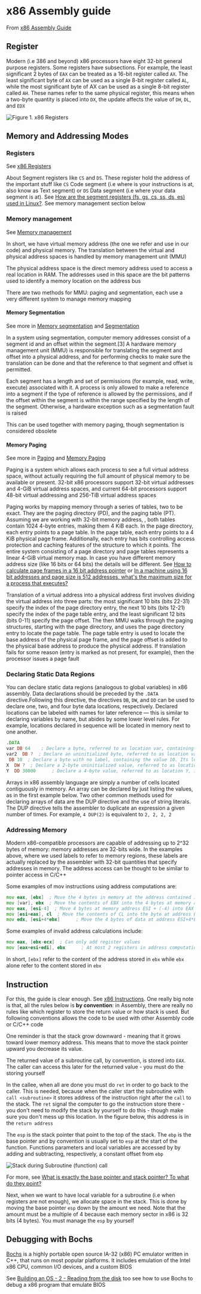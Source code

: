 # x86 Assembly guide

From [x86 Assembly Guide](https://www.cs.virginia.edu/~evans/cs216/guides/x86.html)

## Register

Modern (i.e 386 and beyond) x86 processors have eight 32-bit general purpose registers. Some registers have subsections. For example, the least significant 2 bytes of `EAX` can be treated as a 16-bit register called `AX`. The least significant byte of `AX` can be used as a single 8-bit register called `AL`, while the most significant byte of AX can be used as a single 8-bit register called `AH`. These names refer to the same physical register, this means when a two-byte quantity is placed into `DX`, the update affects the value of `DH`, `DL`, and `EDX`

![Figure 1. x86 Registers](x86-registers.png)

## Memory and Addressing Modes

### Registers

See [x86 Registers](https://www.eecg.utoronto.ca/~amza/www.mindsec.com/files/x86regs.html)

About Segment registers like `CS` and `DS`. These register hold the address of the important stuff like `CS` Code segment (i.e where is your instructions is at, also know as Text segment) or `DS` Data segment (i.e where your data segment is at). See [How are the segment registers (fs, gs, cs, ss, ds, es) used in Linux?](https://reverseengineering.stackexchange.com/questions/2006/how-are-the-segment-registers-fs-gs-cs-ss-ds-es-used-in-linux). See memory management section below

### Memory management

See [Memory management](https://wiki.osdev.org/Memory_management)

In short, we have virtual memory address (the one we refer and use in our code) and physical memory. The translation between the virtual and physical address spaces is handled by memory management unit (MMU)

The physical address space is the direct memory address used to access a real location in RAM. The addresses used in this space are the bit patterns used to identify a memory location on the address bus

There are two methods for MMU: paging and segmentation, each use a very different system to manage memory mapping

#### Memory Segmentation

See more in [Memory segmentation](https://en.wikipedia.org/wiki/Memory_segmentation) and [Segmentation](https://wiki.osdev.org/Segmentation)

In a system using segmentation, computer memory addresses consist of a segment id and an offset within the segment.[3] A hardware memory management unit (MMU) is responsible for translating the segment and offset into a physical address, and for performing checks to make sure the translation can be done and that the reference to that segment and offset is permitted.

Each segment has a length and set of permissions (for example, read, write, execute) associated with it. A process is only allowed to make a reference into a segment if the type of reference is allowed by the permissions, and if the offset within the segment is within the range specified by the length of the segment. Otherwise, a hardware exception such as a segmentation fault is raised

This can be used together with memory paging, though segmentation is considered obsolete

#### Memory Paging

See more in [Paging](https://wiki.osdev.org/Paging)
and [Memory Paging](https://en.wikipedia.org/wiki/Memory_paging)

Paging is a system which allows each process to see a full virtual address space, without actually requiring the full amount of physical memory to be available or present. 32-bit x86 processors support 32-bit virtual addresses and 4-GiB virtual address spaces, and current 64-bit processors support 48-bit virtual addressing and 256-TiB virtual address spaces

Paging works by mapping memory through a series of tables, two to be exact. They are the paging directory (PD), and the paging table (PT). Assuming we are working with 32-bit memory address, , both tables contain 1024 4-byte entries, making them 4 KiB each. In the page directory, each entry points to a page table. In the page table, each entry points to a 4 KiB physical page frame. Additionally, each entry has bits controlling access protection and caching features of the structure to which it points. The entire system consisting of a page directory and page tables represents a linear 4-GiB virtual memory map. In case you have different memory address size (like 16 bits or 64 bits) the details will be different. See [How to calculate page frames in a 16 bit address pointer](https://stackoverflow.com/questions/14200025/how-to-calculate-page-frames-in-a-16-bit-address-pointer) or [In a machine using 16 bit addresses and page size is 512 addresses, what's the maximum size for a process that executes?](https://stackoverflow.com/questions/16270220/in-a-machine-using-16-bit-addresses-and-page-size-is-512-addresses-whats-the-m)

Translation of a virtual address into a physical address first involves dividing the virtual address into three parts: the most significant 10 bits (bits 22-31) specify the index of the page directory entry, the next 10 bits (bits 12-21) specify the index of the page table entry, and the least significant 12 bits (bits 0-11) specify the page offset. The then MMU walks through the paging structures, starting with the page directory, and uses the page directory entry to locate the page table. The page table entry is used to locate the base address of the physical page frame, and the page offset is added to the physical base address to produce the physical address. If translation fails for some reason (entry is marked as not present, for example), then the processor issues a page fault

### Declaring Static Data Regions

You can declare static data regions (analogous to global variables) in x86 assembly. Data declarations should be preceded by the `.DATA` directive.Following this directive, the directives `DB`, `DW`, and `DD` can be used to declare one, two, and four byte data locations, respectively. Declared locations can be labeled with names for later reference — this is similar to declaring variables by name, but abides by some lower level rules. For example, locations declared in sequence will be located in memory next to one another. 

```asm
.DATA   
var DB 64    ; Declare a byte, referred to as location var, containing the value 64.
var2  DB ?  ; Declare an uninitialized byte, referred to as location var2.
 DB 10  ; Declare a byte with no label, containing the value 10. Its location is var2 + 1.
X  DW ?  ; Declare a 2-byte uninitialized value, referred to as location X.
Y  DD 30000      ; Declare a 4-byte value, referred to as location Y, initialized to 30000.
```

Arrays in x86 assembly language are simply a number of cells located contiguously in memory. An array can be declared by just listing the values, as in the first example below. Two other common methods used for declaring arrays of data are the DUP directive and the use of string literals. The DUP directive tells the assembler to duplicate an expression a given number of times. For example, `4 DUP(2)` is equivalent to `2, 2, 2, 2`

### Addressing Memory

Modern x86-compatible processors are capable of addressing up to 2^32 bytes of memory: memory addresses are 32-bits wide. In the examples above, where we used labels to refer to memory regions, these labels are actually replaced by the assembler with 32-bit quantities that specify addresses in memory. The address access can be thought to be similar to pointer access in C/C++

Some examples of mov instructions using address computations are:

```asm
mov eax, [ebx]  ; Move the 4 bytes in memory at the address contained in EBX into EAX
mov [var], ebx  ; Move the contents of EBX into the 4 bytes at memory address var. (Note, var is a 32-bit constant).
mov eax, [esi-4]  ; Move 4 bytes at memory address ESI + (-4) into EAX
mov [esi+eax], cl  ; Move the contents of CL into the byte at address ESI+EAX
mov edx, [esi+4*ebx]      ; Move the 4 bytes of data at address ESI+4*EBX into EDX
```

Some examples of invalid address calculations include:

```asm
mov eax, [ebx-ecx]  ; Can only add register values
mov [eax+esi+edi], ebx      ; At most 2 registers in address computation
```

In short, `[ebx]` refer to the content of the address stored in `ebx` while `ebx` alone refer to the content stored in `ebx`

## Instruction

For this, the guide is clear enough. See [x86 Instructions](https://www.cs.virginia.edu/~evans/cs216/guides/x86.html). One really big note is that, all the rules below is **by convention**: in Assembly, there are really no rules like which register to store the return value or how stack is used. But following conventions allows the code to be used with other Assembly code or C/C++ code

One reminder is that the stack grow downward - meaning that it grows toward lower memory address. This means that to move the stack pointer upward you decrease its value.

The returned value of a subroutine call, by convention, is stored into `EAX`. The caller can access this later for the returned value - you must do the storing yourself

In the callee, when all are done you must do `ret` in order to go back to the caller. This is needed, because when the caller start the subroutine with `call <subroutine>` it stores address of the instruction right after the `call` to the stack. The `ret` signal the computer to go the instruction store there - you don't need to modify the stack by yourself to do this - though make sure you don't mess up this location. In the figure below, this address is in the `return address`

The `esp` is the stack pointer that point to the top of the stack. The `ebp` is the base pointer and by convention is usually set to `esp` at the start of the function. Functions parameters and local variables are accessed by by adding and subtracting, respectively, a constant offset from `ebp`

![Stack during Subroutine (function) call](stack-convention.png)

For more, see [What is exactly the base pointer and stack pointer? To what do they point?](https://stackoverflow.com/questions/1395591/what-is-exactly-the-base-pointer-and-stack-pointer-to-what-do-they-point)

Next, when we want to have local variable for a subroutine (i.e when registers are not enough), we allocate space in the stack. This is done by moving the base pointer `esp` down by the amount we need. Note that the amount must be a multiple of 4 because each memory sector in x86 is  32 bits (4 bytes). You must manage the `esp` by yourself

## Debugging with Bochs

[Bochs](https://bochs.sourceforge.io/) is a highly portable open source IA-32 (x86) PC emulator written in C++, that runs on most popular platforms. It includes emulation of the Intel x86 CPU, common I/O devices, and a custom BIOS

See [Building an OS - 2 - Reading from the disk](https://www.youtube.com/watch?v=srbnMNk7K7k&list=PLFjM7v6KGMpiH2G-kT781ByCNC_0pKpPN&index=2) too see how to use Bochs to debug a x86 program that emulate BIOS